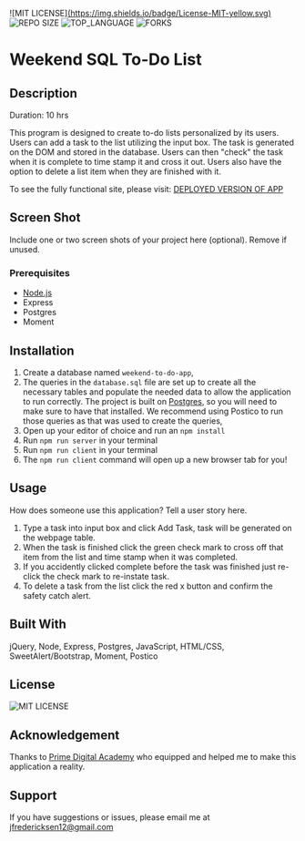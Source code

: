 ![MIT LICENSE][(https://img.shields.io/badge/License-MIT-yellow.svg)](https://opensource.org/licenses/MIT)
![REPO SIZE](https://img.shields.io/github/repo-size/freder48/weekend-sql-to-do-list.svg?style=flat-square)
![TOP_LANGUAGE](https://img.shields.io/github/languages/top/freder48/weekend-sql-to-do-list.svg?style=flat-square)
![FORKS](https://img.shields.io/github/forks/freder48/weekend-sql-to-do-list?style=social)

# Weekend SQL To-Do List

## Description

Duration: 10 hrs

This program is designed to create to-do lists personalized by its users. Users can add a task to the list utilizing the input box. The task is generated on the DOM and stored in the database. Users can then "check" the task when it is complete to time stamp it and cross it out. Users also have the option to delete a list item when they are finished with it. 


To see the fully functional site, please visit: [DEPLOYED VERSION OF APP](www.heroku.com)

## Screen Shot

Include one or two screen shots of your project here (optional). Remove if unused.

### Prerequisites

- [Node.js](https://nodejs.org/en/)
- Express
- Postgres
- Moment


## Installation

1. Create a database named `weekend-to-do-app`,
2. The queries in the `database.sql` file are set up to create all the necessary tables and populate the needed data to allow the application to run correctly. The project is built on [Postgres](https://www.postgresql.org/download/), so you will need to make sure to have that installed. We recommend using Postico to run those queries as that was used to create the queries, 
3. Open up your editor of choice and run an `npm install`
4. Run `npm run server` in your terminal
5. Run `npm run client` in your terminal
6. The `npm run client` command will open up a new browser tab for you!

## Usage
How does someone use this application? Tell a user story here.

1. Type a task into input box and click Add Task, task will be generated on the webpage table.
2. When the task is finished click the green check mark to cross off that item from the list and time stamp when it was completed.
3. If you accidently clicked complete before the task was finished just re-click the check mark to re-instate task.
4. To delete a task from the list click the red x button and confirm the safety catch alert.


## Built With

jQuery, Node, Express, Postgres, JavaScript, HTML/CSS, SweetAlert/Bootstrap, Moment, Postico

## License

![MIT LICENSE](https://img.shields.io/github/license/freder48/weekend-sql-to-do-list.svg?style=flat-square)

## Acknowledgement
Thanks to [Prime Digital Academy](www.primeacademy.io) who equipped and helped me to make this application a reality. 

## Support
If you have suggestions or issues, please email me at [jfredericksen12@gmail.com](www.google.com)